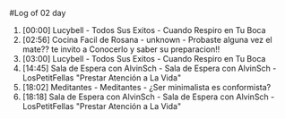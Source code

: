 #Log of 02 day

1. [00:00] Lucybell - Todos Sus Exitos - Cuando Respiro en Tu Boca
1. [02:56] Cocina Facil de Rosana - unknown - Probaste alguna vez el mate?? te invito a Conocerlo y saber su preparacion!!
1. [03:00] Lucybell - Todos Sus Exitos - Cuando Respiro en Tu Boca
1. [14:45] Sala de Espera con AlvinSch - Sala de Espera con AlvinSch - LosPetitFellas "Prestar Atención a La Vida"
1. [18:02] Meditantes - Meditantes - ¿Ser minimalista es conformista?
1. [18:18] Sala de Espera con AlvinSch - Sala de Espera con AlvinSch - LosPetitFellas "Prestar Atención a La Vida"
